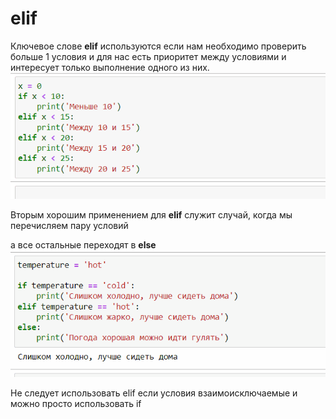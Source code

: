 # elif

Ключевое слове **elif** используются если нам необходимо проверить больше 1 условия и для нас есть приоритет  между условиями и интересует только выполнение одного из них.
![alt text](4.gif)

Вторым хорошим применением для **elif** служит случай, когда мы перечисляем пару условий

а все остальные переходят в **else**
![alt text](5.gif)

Не следует использовать elif если условия взаимоисключаемые и можно просто использовать if